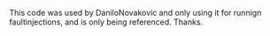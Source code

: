 This code was used by DaniloNovakovic and only using it for runnign faultinjections, and is only being referenced. Thanks. 
